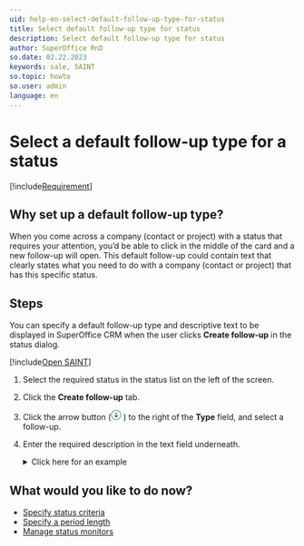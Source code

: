 ```yaml
---
uid: help-en-select-default-follow-up-type-for-status
title: Select default follow-up type for status
description: Select default follow-up type for status
author: SuperOffice RnD
so.date: 02.22.2023
keywords: sale, SAINT
so.topic: howto
so.user: admin
language: en
---
```


# Select a default follow-up type for a status

[!include[Requirement](../includes/note-saint-req.md)]

## Why set up a default follow-up type?

When you come across a company (contact or project) with a status that requires your attention, you’d be able to click in the middle of the card and a new follow-up will open. This default follow-up could contain text that clearly states what you need to do with a company (contact or project) that has this specific status.

## Steps

You can specify a default follow-up type and descriptive text to be displayed in SuperOffice CRM when the user clicks **Create follow-up** in the status dialog.

[!include[Open SAINT](includes/open-saint-select-tab.md)]

1. Select the required status in the status list on the left of the screen.

1. Click the **Create follow-up** tab.

1. Click the arrow button (![icon][img1] ) to the right of the **Type** field, and select a follow-up.

1. Enter the required description in the text field underneath.
    <details><summary>Click here for an example</summary>
    [!include[Example](includes/example-status-description.md)]
    </details>

## What would you like to do now?

* [Specify status criteria][1]
* [Specify a period length][2]
* [Manage status monitors][3]

<!-- Referenced links -->
[1]: select-status-criteria.md
[2]: select-period-length.md
[3]: manage-status-monitors.md

<!-- Referenced images -->
[img1]: ../../../../../media/icons/arrow-down.png
